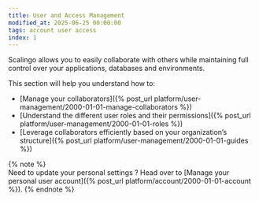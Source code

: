 ```yaml
---
title: User and Access Management
modified_at: 2025-06-25 00:00:00
tags: account user access
index: 1
---
```


Scalingo allows you to easily collaborate with others while maintaining full control over your applications, databases and environments.

This section will help you understand how to:
* [Manage your collaborators]({% post_url platform/user-management/2000-01-01-manage-collaborators %})
* [Understand the different user roles and their permissions]({% post_url platform/user-management/2000-01-01-roles %})
* [Leverage collaborators efficiently based on your organization’s structure]({% post_url platform/user-management/2000-01-01-guides %})

{% note %}  
Need to update your personal settings ? Head over to [Manage your personal user account]({% post_url platform/account/2000-01-01-account %}).
{% endnote %}
